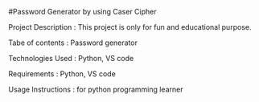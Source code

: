 #Password Generator by using Caser Cipher

Project Description : This project is only for fun and educational purpose.

Tabe of contents : Password generator

Technologies Used : Python, VS code

Requirements : Python, VS code

Usage Instructions : for python programming learner
